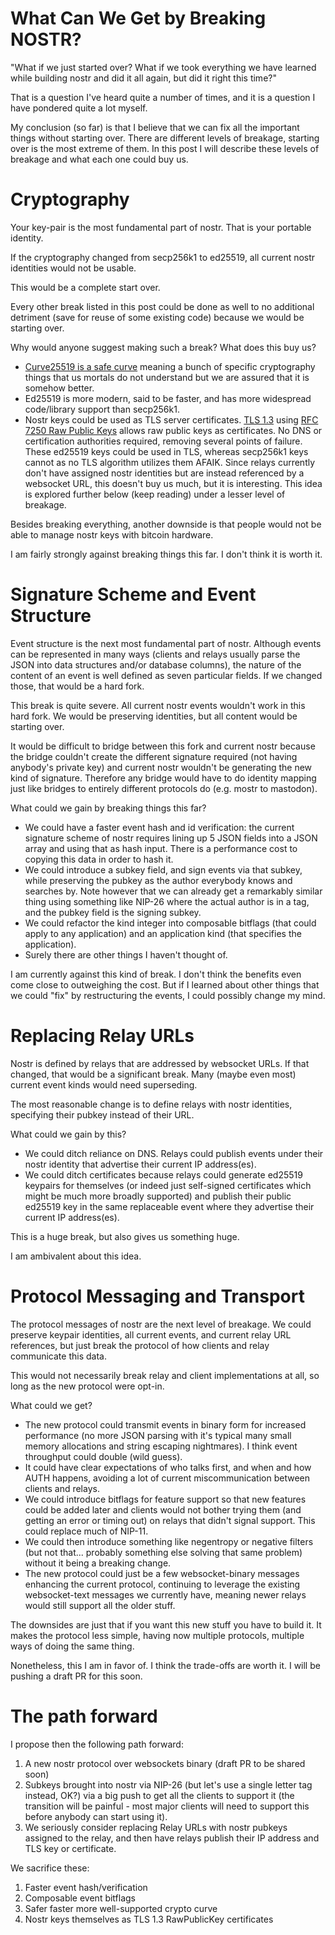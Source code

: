 # What Can We Get by Breaking NOSTR?

"What if we just started over? What if we took everything we have learned while building nostr and did it
all again, but did it right this time?"

That is a question I've heard quite a number of times, and it is a question I have pondered quite a lot myself.

My conclusion (so far) is that I believe that we can fix all the important things without starting over. There are different levels of breakage, starting over is the most extreme of them. In this post I will describe these levels of breakage and what each one could buy us.


# Cryptography

Your key-pair is the most fundamental part of nostr. That is your portable identity.

If the cryptography changed from secp256k1 to ed25519, all current nostr identities would not be usable.

This would be a complete start over.

Every other break listed in this post could be done as well to no additional detriment (save for reuse of some existing code) because we would be starting over.

Why would anyone suggest making such a break? What does this buy us?

- [Curve25519 is a safe curve](https://safecurves.cr.yp.to/) meaning a bunch of specific cryptography things that us mortals do not understand but we are assured that it is somehow better.
- Ed25519 is more modern, said to be faster, and has more widespread code/library support than secp256k1.
- Nostr keys could be used as TLS server certificates. [TLS 1.3](https://tools.ietf.org/html/rfc8446#section-4.4.2) using [RFC 7250 Raw Public Keys](https://tools.ietf.org/html/rfc7250) allows raw public keys as certificates. No DNS or certification authorities required, removing several points of failure. These ed25519 keys could be used in TLS, whereas secp256k1 keys cannot as no TLS algorithm utilizes them AFAIK. Since relays currently don't have assigned nostr identities but are instead referenced by a websocket URL, this doesn't buy us much, but it is interesting. This idea is explored further below (keep reading) under a lesser level of breakage.

Besides breaking everything, another downside is that people would not be able to manage nostr keys with bitcoin hardware.

I am fairly strongly against breaking things this far. I don't think it is worth it.


# Signature Scheme and Event Structure

Event structure is the next most fundamental part of nostr. Although events can be represented in many ways (clients and relays usually parse the JSON into data structures and/or database columns), the nature of the content of an event is well defined as seven particular fields. If we changed those, that would be a hard fork.

This break is quite severe. All current nostr events wouldn't work in this hard fork. We would be preserving identities, but all content would be starting over.

It would be difficult to bridge between this fork and current nostr because the bridge couldn't create the different signature required (not having anybody's private key) and current nostr wouldn't be generating the new kind of signature. Therefore any bridge would have to do identity mapping just like bridges to entirely different protocols do (e.g. mostr to mastodon).

What could we gain by breaking things this far?

- We could have a faster event hash and id verification: the current signature scheme of nostr requires lining up 5 JSON fields into a JSON array and using that as hash input. There is a performance cost to copying this data in order to hash it.
- We could introduce a subkey field, and sign events via that subkey, while preserving the pubkey as the author everybody knows and searches by. Note however that we can already get a remarkably similar thing using something like NIP-26 where the actual author is in a tag, and the pubkey field is the signing subkey.
- We could refactor the kind integer into composable bitflags (that could apply to any application) and an application kind (that specifies the application).
- Surely there are other things I haven't thought of.

I am currently against this kind of break. I don't think the benefits even come close to outweighing the cost. But if I learned about other things that we could "fix" by restructuring the events, I could possibly change my mind.


# Replacing Relay URLs

Nostr is defined by relays that are addressed by websocket URLs. If that changed, that would be a significant break. Many (maybe even most) current event kinds would need superseding.

The most reasonable change is to define relays with nostr identities, specifying their pubkey instead of their URL.

What could we gain by this?

- We could ditch reliance on DNS. Relays could publish events under their nostr identity that advertise their current IP address(es).
- We could ditch certificates because relays could generate ed25519 keypairs for themselves (or indeed just self-signed certificates which might be much more broadly supported) and publish their public ed25519 key in the same replaceable event where they advertise their current IP address(es).

This is a huge break, but also gives us something huge.

I am ambivalent about this idea.


# Protocol Messaging and Transport

The protocol messages of nostr are the next level of breakage. We could preserve keypair identities, all current events, and current relay URL references, but just break the protocol of how clients and relay communicate this data.

This would not necessarily break relay and client implementations at all, so long as the new protocol were opt-in.

What could we get?

- The new protocol could transmit events in binary form for increased performance (no more JSON parsing with it's typical many small memory allocations and string escaping nightmares). I think event throughput could double (wild guess).
- It could have clear expectations of who talks first, and when and how AUTH happens, avoiding a lot of current miscommunication between clients and relays.
- We could introduce bitflags for feature support so that new features could be added later and clients would not bother trying them (and getting an error or timing out) on relays that didn't signal support. This could replace much of NIP-11.
- We could then introduce something like negentropy or negative filters (but not that... probably something else solving that same problem) without it being a breaking change.
- The new protocol could just be a few websocket-binary messages enhancing the current protocol, continuing to leverage the existing websocket-text messages we currently have, meaning newer relays would still support all the older stuff.

The downsides are just that if you want this new stuff you have to build it. It makes the protocol less simple, having now multiple protocols, multiple ways of doing the same thing.

Nonetheless, this I am in favor of. I think the trade-offs are worth it. I will be pushing a draft PR for this soon.


# The path forward

I propose then the following path forward:

1. A new nostr protocol over websockets binary (draft PR to be shared soon)
2. Subkeys brought into nostr via NIP-26 (but let's use a single letter tag instead, OK?) via a big push to get all the clients to support it (the transition will be painful - most major clients will need to support this before anybody can start using it).
3. We seriously consider replacing Relay URLs with nostr pubkeys assigned to the relay, and then have relays publish their IP address and TLS key or certificate.

We sacrifice these:

1. Faster event hash/verification
2. Composable event bitflags
2. Safer faster more well-supported crypto curve
3. Nostr keys themselves as TLS 1.3 RawPublicKey certificates
